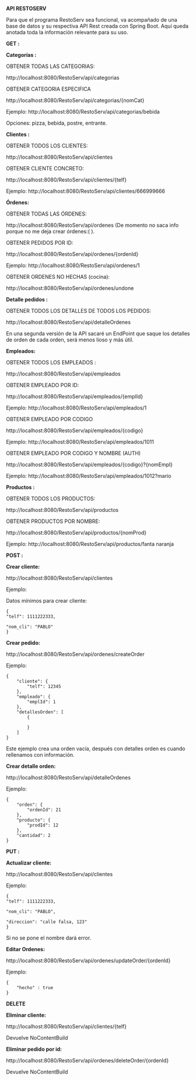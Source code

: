 **API RESTOSERV**


Para que el programa RestoServ sea funcional, va acompañado de una base de datos y su respectiva API Rest creada con Spring Boot.
Aquí queda anotada toda la información relevante para su uso.



**GET :**



**Categorías :**



OBTENER TODAS LAS CATEGORIAS:

http://localhost:8080/RestoServ/api/categorias


OBTENER CATEGORIA ESPECIFICA

http://localhost:8080/RestoServ/api/categorias/{nomCat}

Ejemplo: http://localhost:8080/RestoServ/api/categorias/bebida

Opciones: pizza, bebida, postre, entrante.



**Clientes :** 



OBTENER TODOS LOS CLIENTES:

http://localhost:8080/RestoServ/api/clientes


OBTENER CLIENTE CONCRETO:

http://localhost:8080/RestoServ/api/clientes/{telf}

Ejemplo: http://localhost:8080/RestoServ/api/clientes/666999666



**Órdenes:** 



OBTENER TODAS LAS ÓRDENES:

http://localhost:8080/RestoServ/api/ordenes (De momento no saca info porque no me deja crear órdenes:( ).


OBTENER PEDIDOS POR ID:

http://localhost:8080/RestoServ/api/ordenes/{ordenId}

Ejemplo: http://localhost:8080/RestoServ/api/ordenes/1


OBTENER ORDENES NO HECHAS (cocina):

http://localhost:8080/RestoServ/api/ordenes/undone



**Detalle pedidos :**



OBTENER TODOS LOS DETALLES DE TODOS LOS PEDIDOS:

http://localhost:8080/RestoServ/api/detalleOrdenes

En una segunda versión de la API sacaré un EndPoint que saque los detalles de orden de cada orden, será menos lioso y más útil.



**Empleados:** 



OBTENER TODOS LOS EMPLEADOS : 

http://localhost:8080/RestoServ/api/empleados


OBTENER EMPLEADO POR ID:

http://localhost:8080/RestoServ/api/empleados/{emplId}

Ejemplo: http://localhost:8080/RestoServ/api/empleados/1


OBTENER EMPLEADO POR CODIGO

http://localhost:8080/RestoServ/api/empleados/{codigo}

Ejemplo: http://localhost:8080/RestoServ/api/empleados/1011


OBTENER EMPLEADO POR CODIGO Y NOMBRE (AUTH)

http://localhost:8080/RestoServ/api/empleados/{codigo}?{nomEmpl}

Ejemplo: http://localhost:8080/RestoServ/api/empleados/1012?mario



**Productos :** 



OBTENER TODOS LOS PRODUCTOS:

http://localhost:8080/RestoServ/api/productos


OBTENER PRODUCTOS POR NOMBRE: 

http://localhost:8080/RestoServ/api/productos/{nomProd}

Ejemplo: http://localhost:8080/RestoServ/api/productos/fanta naranja



**POST :**



**Crear cliente:** 


 
 http://localhost:8080/RestoServ/api/clientes
 
Ejemplo:

Datos mínimos para crear cliente:

	{
	"telf": 1111222333,
	
	"nom_cli": "PABLO"
	}



**Crear pedido:**



http://localhost:8080/RestoServ/api/ordenes/createOrder
 
Ejemplo:

	{
	    "cliente": {
	        "telf": 12345
	    },
	    "empleado": {
	        "emplId": 1
	    },
	    "detallesOrden": [
	        {
	           
	        }
	    ]
	}


 Este ejemplo crea una orden vacía, después con detalles orden es cuando rellenamos con información.



**Crear detalle orden:**



http://localhost:8080/RestoServ/api/detalleOrdenes

Ejemplo: 
	
	{
	    "orden": {
	        "ordenId": 21
	    },
	    "producto": {
	        "prodId": 12
	    },
	    "cantidad": 2
	}



**PUT :**



**Actualizar cliente:** 


 
http://localhost:8080/RestoServ/api/clientes
 
Ejemplo: 
 
	{
	"telf": 1111222333,
	
	"nom_cli": "PABLO",
	
	"direccion": "calle falsa, 123"
	}

Si no se pone el nombre dará error.



**Editar Ordenes:**



http://localhost:8080/RestoServ/api/ordenes/updateOrder/{ordenId}

Ejemplo:

	{
	    "hecho" : true
	}



**DELETE**



**Eliminar cliente:**



http://localhost:8080/RestoServ/api/clientes/{telf}

Devuelve NoContentBuild



**Eliminar pedido por id:**



http://localhost:8080/RestoServ/api/ordenes/deleteOrder/{ordenId}

Devuelve NoContentBuild
